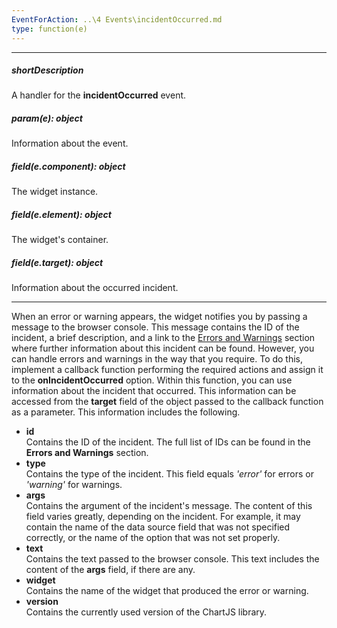 ```yaml
---
EventForAction: ..\4 Events\incidentOccurred.md
type: function(e)
---
```

---
##### shortDescription
A handler for the **incidentOccurred** event.

##### param(e): object
Information about the event.

##### field(e.component): object
The widget instance.

##### field(e.element): object
The widget's container.

##### field(e.target): object
Information about the occurred incident.

---
When an error or warning appears, the widget notifies you by passing a message to the browser console. This message contains the ID of the incident, a brief description, and a link to the [Errors and Warnings](/api-reference/20%20Data%20Visualization%20Widgets/99%20Errors%20and%20Warnings '/Documentation/ApiReference/Data_Visualization_Widgets/Errors_and_Warnings/') section where further information about this incident can be found. However, you can handle errors and warnings in the way that you require. To do this, implement a callback function performing the required actions and assign it to the **onIncidentOccurred** option. Within this function, you can use information about the incident that occurred. This information can be accessed from the **target** field of the object passed to the callback function as a parameter. This information includes the following.

* **id**	
Contains the ID of the incident. The full list of IDs can be found in the **Errors and Warnings** section.
* **type**		
Contains the type of the incident. This field equals *'error'* for errors or *'warning'* for warnings.
* **args**	
Contains the argument of the incident's message. The content of this field varies greatly, depending on the incident. For example, it may contain the name of the data source field that was not specified correctly, or the name of the option that was not set properly.
* **text**		
Contains the text passed to the browser console. This text includes the content of the **args** field, if there are any.
* **widget**	
Contains the name of the widget that produced the error or warning.
* **version**	
Contains the currently used version of the ChartJS library.